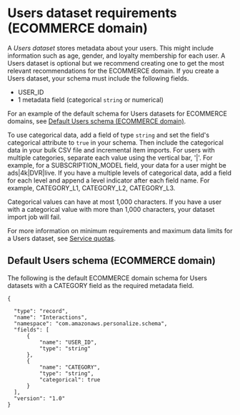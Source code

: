 # Users dataset requirements \(ECOMMERCE domain\)<a name="ECOMMERCE-users-dataset"></a>

 A *Users dataset* stores metadata about your users\. This might include information such as age, gender, and loyalty membership for each user\. A Users dataset is optional but we recommend creating one to get the most relevant recommendations for the ECOMMERCE domain\. If you create a Users dataset, your schema must include the following fields\. 
+ USER\_ID
+ 1 metadata field \(categorical `string` or numerical\)

For an example of the default schema for Users datasets for ECOMMERCE domains, see [Default Users schema \(ECOMMERCE domain\)](#ECOMMERCE-users-dataset-schema)\.

 To use categorical data, add a field of type `string` and set the field's categorical attribute to `true` in your schema\. Then include the categorical data in your bulk CSV file and incremental item imports\. For users with multiple categories, separate each value using the vertical bar, '\|'\. For example, for a SUBSCRIPTION\_MODEL field, your data for a user might be ads\|4k\|DVR\|live\. If you have a multiple levels of categorical data, add a field for each level and append a level indicator after each field name\. For example, CATEGORY\_L1, CATEGORY\_L2, CATEGORY\_L3\. 

Categorical values can have at most 1,000 characters\. If you have a user with a categorical value with more than 1,000 characters, your dataset import job will fail\. 

 For more information on minimum requirements and maximum data limits for a Users dataset, see [Service quotas](limits.md#limits-table)\. 

## Default Users schema \(ECOMMERCE domain\)<a name="ECOMMERCE-users-dataset-schema"></a>

 The following is the default ECOMMERCE domain schema for Users datasets with a CATEGORY field as the required metadata field\. 

```
{

  "type": "record",
  "name": "Interactions",
  "namespace": "com.amazonaws.personalize.schema",
  "fields": [
      {
          "name": "USER_ID",
          "type": "string"
      },
      {
          "name": "CATEGORY",
          "type": "string",
          "categorical": true
      }
  ],
  "version": "1.0"
}
```